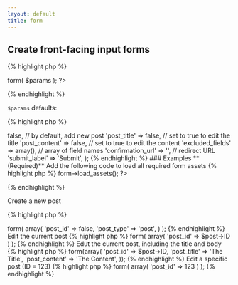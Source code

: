 ```yaml
---
layout: default
title: form
---
```


## Create front-facing input forms

{% highlight php %}
<?php CFS()->form( $params ); ?>
{% endhighlight %}

`$params` defaults:

{% highlight php %}
<?php
$params = array(
    'post_id' => false, // by default, add new post
    'post_title' => false, // set to true to edit the title
    'post_content' => false, // set to true to edit the content
    'excluded_fields' => array(), // array of field names
    'confirmation_url' => '', // redirect URL
    'submit_label' => 'Submit',
);
{% endhighlight %}

### Examples

**(Required)** Add the following code to load all required form assets

{% highlight php %}
<?php CFS()->form->load_assets(); ?>
{% endhighlight %}

Create a new post

{% highlight php %}
<?php
<?php
echo CFS()->form( array(
    'post_id' => false,
    'post_type' => 'post',
) );
{% endhighlight %}

Edit the current post

{% highlight php %}
<?php
echo CFS()->form( array( 'post_id' => $post->ID ) );
{% endhighlight %}

Edut the current post, including the title and body

{% highlight php %}
<?php
echo CFS()->form(array(
    'post_id' => $post->ID,
    'post_title' => 'The Title',
    'post_content' => 'The Content',
));
{% endhighlight %}

Edit a specific post (ID = 123)

{% highlight php %}
<?php
echo CFS()->form( array( 'post_id' => 123 ) );
{% endhighlight %}

